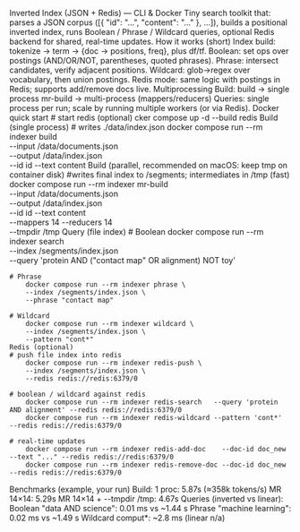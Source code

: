 Inverted Index (JSON + Redis) — CLI & Docker
Tiny search toolkit that:
    parses a JSON corpus ([{ "id": "...", "content": "..." }, ...]),
    builds a positional inverted index,
    runs Boolean / Phrase / Wildcard queries,
    optional Redis backend for shared, real-time updates.
How it works (short)
    Index build: tokenize → term → {doc → positions, freq}, plus df/tf.
    Boolean: set ops over postings (AND/OR/NOT, parentheses, quoted phrases).
    Phrase: intersect candidates, verify adjacent positions.
    Wildcard: glob→regex over vocabulary, then union postings.
Redis mode: same logic with postings in Redis; supports add/remove docs live.
    Multiprocessing
    Build:
        build → single process
        mr-build → multi-process (mappers/reducers)
    Queries: single process per run; scale by running multiple workers (or via Redis).
Docker quick start
    # start redis (optional)
        cker compose up -d --build redis
         Build (single process)
            # writes ./data/index.json
                docker compose run --rm indexer build \
                --input /data/documents.json \
                --output /data/index.json \
                --id id --text content
         Build (parallel, recommended on macOS: keep tmp on container disk)
            #writes final index to /segments; intermediates in /tmp (fast)
                docker compose run --rm indexer mr-build \
                --input /data/documents.json \
                --output /data/index.json \
                --id id --text content \
                --mappers 14 --reducers 14 \
                --tmpdir /tmp
Query (file index)
    # Boolean
        docker compose run --rm indexer search \
        --index /segments/index.json \
        --query 'protein AND ("contact map" OR alignment) NOT toy'

    # Phrase
        docker compose run --rm indexer phrase \
        --index /segments/index.json \
        --phrase "contact map"

    # Wildcard
        docker compose run --rm indexer wildcard \
        --index /segments/index.json \
        --pattern "cont*"
    Redis (optional)
    # push file index into redis
        docker compose run --rm indexer redis-push \
        --index /segments/index.json \
        --redis redis://redis:6379/0

    # boolean / wildcard against redis
        docker compose run --rm indexer redis-search   --query 'protein AND alignment' --redis redis://redis:6379/0
        docker compose run --rm indexer redis-wildcard --pattern 'cont*'               --redis redis://redis:6379/0

    # real-time updates
        docker compose run --rm indexer redis-add-doc    --doc-id doc_new --text "..." --redis redis://redis:6379/0
        docker compose run --rm indexer redis-remove-doc --doc-id doc_new               --redis redis://redis:6379/0
Benchmarks (example, your run)
    Build:
        1 proc: 5.87s (≈358k tokens/s)
        MR 14×14: 5.29s
        MR 14×14 + --tmpdir /tmp: 4.67s
    Queries (inverted vs linear):
        Boolean "data AND science": 0.01 ms vs ~1.44 s
        Phrase "machine learning": 0.02 ms vs ~1.49 s
        Wildcard comput*: ~2.8 ms (linear n/a)